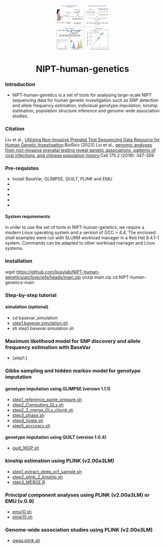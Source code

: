<p align="center">
  <a href="https://github.com/liusylab/NIPT-human-genetics">
    <img height="150" src="docs/assets/images/NIPT-Human-Genetics.png">
  </a>
  <h1 align="center">NIPT-human-genetics</h1>
</p>


### Introduction
- NIPT-human-genetics is a set of tools for analysing large-scale NIPT sequencing data for human genetic investigation such as SNP detection and allele frequency estimation, individual genotype imputation, kinship estimation, population structure inference and genome-wide association studies.

### Citation
Liu et al., [Utilizing Non-Invasive Prenatal Test Sequencing Data Resource for Human Genetic Investigation](https://www.biorxiv.org/content/10.1101/2023.12.11.570976v1).BioRxiv (2023)
Liu et al., [genomic analyses from non-invasive prenatal testing reveal genetic associations, patterns of viral infections, and chinese population history](https://doi.org/10.1016/j.cell.2018.08.016).Cell 175.2 (2018): 347-359

### Pre-requistes
- Install BaseVar, GLIMPSE, QUILT, PLINK and EMU
- [BaseVar]: <https://github.com/ShujiaHuang/basevar/tree/master>
- [GLIMPSE]: <https://odelaneau.github.io/GLIMPSE/docs/installation>
- [QUILT]: <https://github.com/rwdavies/QUILT/blob/master/README_QUILT1.md> (optional)
- [PLINK]: <https://www.cog-genomics.org/plink/2.0/>
- [EMU]: <https://github.com/Rosemeis/emu> (optional)

#### System requirements
In order to use the set of tools in NIPT-human-genetics, we require a modern Linux operating system and a version of GCC > 4.4. 
The enclosed shell examples were run with SLURM workload manager in a Red Hat 8.4.1-1 system. Commands can be adapted to other workload manager and Linux systems.

### Installation
wget https://github.com/liusylab/NIPT-human-genetics/archive/refs/heads/main.zip
unzip main.zip
cd NIPT-human-genetics-main

### Step-by-step tutorial
#### simulation (optional)
- cd basevar_simulation
- [step1.basevar.simulation.sh](./basevar_simulation/step1.basevar.simulation.sh)
- sh step1.basevar.simulation.sh

### Maximum likelihood model for SNP discovery and allele frequency estimation with BaseVar
- [step1.]

### Gibbs sampling and hidden markov model for genotype imputation
#### genotype imputation using GLIMPSE (version 1.1.1)
- [step1_reference_panle_prepare.sh](./glimpse_imputation/step1_reference_panle_prepare.sh)
- [step2_Computing_GLs.sh](./glimpse_imputation/step2_Computing_GLs.sh)
- [step2_3_merge_GLs_chunk.sh](./glimpse_imputation/step2_3_merge_GLs_chunk.sh)
- [step3_phase.sh](./glimpse_imputation/step3_phase.sh)
- [step4_ligate.sh](./glimpse_imputation/step4_ligate.sh)
- [step5_accuracy.sh](./glimpse_imputation/step5_accuracy.sh)

#### genotype imputation using QUILT (version 1.0.4)
- [quilt_1KGP.sh](./quilt_imputation/quilt_1KGP.sh)

### kinship estimation using PLINK (v2.00a3LM)
- [step1_extract_deep_vcf_sample.sh](./kinship/step1_extract_deep_vcf_sample.sh)
- [step2_plink_2_kinship.sh](./kinship/step2_plink_2_kinship.sh)
- [step3_MERGE.R](./kinship/step3_MERGE.R)

### Principal component analyses using PLINK (v2.00a3LM) or EMU (v.0.9)
- [emu10.sh](./pca/emu10.sh)
- [plink10.sh](./pca/plink10.sh)

### Genome-wide association studies using PLINK (v2.00a3LM)
- [gwas.plink.sh](./gwas/gwas.plink.sh)


